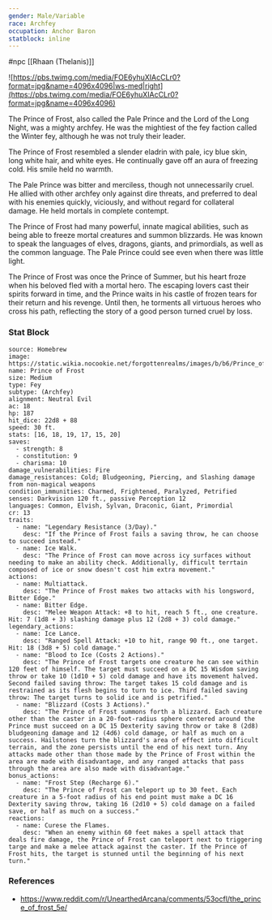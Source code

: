 ```yaml
---
gender: Male/Variable
race: Archfey
occupation: Anchor Baron
statblock: inline
---
```

 #npc [[Rhaan (Thelanis)]]

![https://pbs.twimg.com/media/FOE6yhuXIAcCLr0?format=jpg&name=4096x4096|ws-med|right](https://pbs.twimg.com/media/FOE6yhuXIAcCLr0?format=jpg&name=4096x4096)

The Prince of Frost, also called the Pale Prince and the Lord of the Long Night, was a mighty archfey. He was the mightiest of the fey faction called the Winter fey, although he was not truly their leader.

The Prince of Frost resembled a slender eladrin with pale, icy blue skin, long white hair, and white eyes. He continually gave off an aura of freezing cold. His smile held no warmth.

The Pale Prince was bitter and merciless, though not unnecessarily cruel. He allied with other archfey only against dire threats, and preferred to deal with his enemies quickly, viciously, and without regard for collateral damage. He held mortals in complete contempt.

The Prince of Frost had many powerful, innate magical abilities, such as being able to freeze mortal creatures and summon blizzards. He was known to speak the languages of elves, dragons, giants, and primordials, as well as the common language. The Pale Prince could see even when there was little light.

The Prince of Frost was once the Prince of Summer, but his heart froze when his beloved fled with a mortal hero. The escaping lovers cast their spirits forward in time, and the Prince waits in his castle of frozen tears for their return and his revenge. Until then, he torments all virtuous heroes who cross his path, reflecting the story of a good person turned cruel by loss.

### Stat Block

```statblock
source: Homebrew
image: https://static.wikia.nocookie.net/forgottenrealms/images/b/b6/Prince_of_Frost_4e.jpg
name: Prince of Frost
size: Medium
type: Fey
subtype: (Archfey)
alignment: Neutral Evil
ac: 18
hp: 187
hit_dice: 22d8 + 88
speed: 30 ft.
stats: [16, 18, 19, 17, 15, 20]
saves:
  - strength: 8
  - constitution: 9
  - charisma: 10
damage_vulnerabilities: Fire
damage_resistances: Cold; Bludgeoning, Piercing, and Slashing damage from non-magical weapons
condition_immunities: Charmed, Frightened, Paralyzed, Petrified
senses: Darkvision 120 ft., passive Perception 12
languages: Common, Elvish, Sylvan, Draconic, Giant, Primordial
cr: 13
traits:
  - name: "Legendary Resistance (3/Day)."
    desc: "If the Prince of Frost fails a saving throw, he can choose to succeed instead."
  - name: Ice Walk.
    desc: "The Prince of Frost can move across icy surfaces without needing to make an ability check. Additionally, difficult terrtain composed of ice or snow doesn't cost him extra movement."
actions:
  - name: Multiattack.
    desc: "The Prince of Frost makes two attacks with his longsword, Bitter Edge."
  - name: Bitter Edge.
    desc: "Melee Weapon Attack: +8 to hit, reach 5 ft., one creature. Hit: 7 (1d8 + 3) slashing damage plus 12 (2d8 + 3) cold damage."
legendary_actions:
  - name: Ice Lance.
    desc: "Ranged Spell Attack: +10 to hit, range 90 ft., one target. Hit: 18 (3d8 + 5) cold damage."
  - name: "Blood to Ice (Costs 2 Actions)."
    desc: "The Prince of Frost targets one creature he can see within 120 feet of himself. The target must succeed on a DC 15 Wisdom saving throw or take 10 (1d10 + 5) cold damage and have its movement halved. Second failed saving throw: The target takes 15 cold damage and is restrained as its flesh begins to turn to ice. Third failed saving throw: The target turns to solid ice and is petrified."
  - name: "Blizzard (Costs 3 Actions)."
    desc: "The Prince of Frost summons forth a blizzard. Each creature other than the caster in a 20-foot-radius sphere centered around the Prince must succeed on a DC 15 Dexterity saving throw or take 8 (2d8) bludgeoning damage and 12 (4d6) cold damage, or half as much on a success. Hailstones turn the blizzard's area of effect into difficult terrain, and the zone persists until the end of his next turn. Any attacks made other than those made by the Prince of Frost within the area are made with disadvantage, and any ranged attacks that pass through the area are also made with disadvantage."
bonus_actions:
  - name: "Frost Step (Recharge 6)."
    desc: "The Prince of Frost can teleport up to 30 feet. Each creature in a 5-foot radius of his end point must make a DC 16 Dexterity saving throw, taking 16 (2d10 + 5) cold damage on a failed save, or half as much on a success."
reactions:
  - name: Curese the Flames.
    desc: "When an enemy within 60 feet makes a spell attack that deals fire damage, the Prince of Frost can teleport next to triggering targe and make a melee attack against the caster. If the Prince of Frost hits, the target is stunned until the beginning of his next turn."
```

### References

* https://www.reddit.com/r/UnearthedArcana/comments/53ocfl/the_prince_of_frost_5e/
